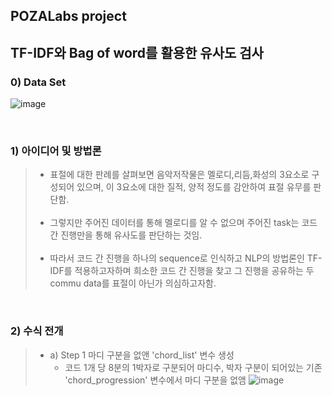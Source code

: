 ## POZALabs project 
## __TF-IDF와 Bag of word를 활용한 유사도 검사__

### 0) __Data Set__
![image](https://user-images.githubusercontent.com/108792199/204002628-842b7991-04f3-4dfa-8040-d64766f9b4d1.png)

<br>

### 1) __아이디어 및 방법론__
> + 표절에 대한 판례를 살펴보면 음악저작물은 멜로디,리듬,화성의 3요소로 구성되어 있으며, 이 3요소에 대한 질적, 양적 정도를 감안하여 표절 유무를 판단함. <br><br>
> + 그렇지만 주어진 데이터를 통해 멜로디를 알 수 없으며 주어진 task는 코드 간 진행만을 통해 유사도를 판단하는 것임. <br><br>
> + 따라서 코드 간 진행을 하나의 sequence로 인식하고 NLP의 방법론인 TF-IDF를 적용하고자하며 희소한 코드 간 진행을 찾고 그 진행을 공유하는 두 commu data를 표절이 아닌가 의심하고자함. 

<br>

### 2) __수식 전개__
> + a) Step 1 마디 구분을 없앤 'chord_list' 변수 생성
>    + 코드 1개 당 8분의 1박자로 구분되어 마디수, 박자 구분이 되어있는 기존 'chord_progression' 변수에서 마디 구분을 없앰 
![image](https://github.com/rbdenjs/NowuygGnos_project/issues/1#issue-1465268171.png)

